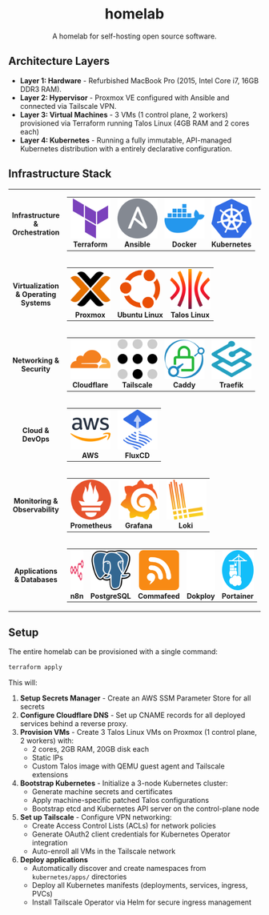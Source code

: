 <div align="center">

# homelab

A homelab for self-hosting open source software.

</div>

## Architecture Layers

- **Layer 1: Hardware** - Refurbished MacBook Pro (2015, Intel Core i7, 16GB DDR3 RAM).
- **Layer 2: Hypervisor** - Proxmox VE configured with Ansible and connected via Tailscale VPN.
- **Layer 3: Virtual Machines** - 3 VMs (1 control plane, 2 workers) provisioned via Terraform running Talos Linux (4GB RAM and 2 cores each)
- **Layer 4: Kubernetes** - Running a fully immutable, API-managed Kubernetes distribution with a entirely declarative configuration.

## Infrastructure Stack

<div align="center">
<table>
  <tr>
    <td align="center" width="200"><b>Infrastructure & Orchestration</b></td>
    <td align="center">
      <table>
        <tr>
          <td align="center"><img src="assets/terraform.svg" alt="Terraform" width="80" height="80"/><br/><b>Terraform</b></td>
          <td align="center"><img src="assets/ansible.svg" alt="Ansible" width="80" height="80"/><br/><b>Ansible</b></td>
          <td align="center"><img src="assets/docker.svg" alt="Docker" width="80" height="80"/><br/><b>Docker</b></td>
          <td align="center"><img src="assets/kubernetes.svg" alt="Kubernetes" width="80" height="80"/><br/><b>Kubernetes</b></td>
        </tr>
      </table>
    </td>
  </tr>
  <tr>
    <td align="center" width="200"><b>Virtualization & Operating Systems</b></td>
    <td align="center">
      <table>
        <tr>
          <td align="center"><img src="assets/proxmox.svg" alt="Proxmox" width="80" height="80"/><br/><b>Proxmox</b></td>
          <td align="center"><img src="assets/ubuntu.svg" alt="Ubuntu" width="80" height="80"/><br/><b>Ubuntu Linux</b></td>
          <td align="center"><img src="assets/talos.svg" alt="Talos" width="80" height="80"/><br/><b>Talos Linux</b></td>
        </tr>
      </table>
    </td>
  </tr>
  <tr>
    <td align="center" width="200"><b>Networking & Security</b></td>
    <td align="center">
      <table>
        <tr>
          <td align="center"><img src="assets/cloudflare.svg" alt="Cloudflare" width="80" height="80"/><br/><b>Cloudflare</b></td>
          <td align="center"><img src="assets/tailscale.svg" alt="Tailscale" width="80" height="80"/><br/><b>Tailscale</b></td>
          <td align="center"><img src="assets/caddy.svg" alt="Caddy" width="80" height="80"/><br/><b>Caddy</b></td>
          <td align="center"><img src="assets/traefik-proxy.svg" alt="Traefik" width="80" height="80"/><br/><b>Traefik</b></td>
        </tr>
      </table>
    </td>
  </tr>
  <tr>
    <td align="center" width="200"><b>Cloud & DevOps</b></td>
    <td align="center">
      <table>
        <tr>
          <td align="center"><img src="assets/aws.svg" alt="AWS" width="80" height="80"/><br/><b>AWS</b></td>
          <td align="center"><img src="assets/fluxcd.svg" alt="FluxCD" width="80" height="80"/><br/><b>FluxCD</b></td>
        </tr>
      </table>
    </td>
  </tr>
  <tr>
    <td align="center" width="200"><b>Monitoring & Observability</b></td>
    <td align="center">
      <table>
        <tr>
          <td align="center"><img src="assets/prometheus.svg" alt="Prometheus" width="80" height="80"/><br/><b>Prometheus</b></td>
          <td align="center"><img src="assets/grafana.svg" alt="Grafana" width="80" height="80"/><br/><b>Grafana</b></td>
          <td align="center"><img src="assets/grafanaloki.svg" alt="Loki" width="80" height="80"/><br/><b>Loki</b></td>
        </tr>
      </table>
    </td>
  </tr>
  <tr>
    <td align="center" width="200"><b>Applications & Databases</b></td>
    <td align="center">
      <table>
        <tr>
          <td align="center"><img src="assets/n8n.svg" alt="n8n" width="80" height="80"/><br/><b>n8n</b></td>
          <td align="center"><img src="assets/postgresql.svg" alt="PostgreSQL" width="80" height="80"/><br/><b>PostgreSQL</b></td>
          <td align="center"><img src="assets/commafeed.svg" alt="Commafeed" width="80" height="80"/><br/><b>Commafeed</b></td>
          <td align="center"><img src="assets/dokploy.svg" alt="Dokploy" width="80" height="80"/><br/><b>Dokploy</b></td>
          <td align="center"><img src="assets/portainer.svg" alt="Portainer" width="80" height="80"/><br/><b>Portainer</b></td>
        </tr>
      </table>
    </td>
  </tr>
</table>
</div>

## Setup

The entire homelab can be provisioned with a single command:

```bash
terraform apply
```

This will:

1. **Setup Secrets Manager** - Create an AWS SSM Parameter Store for all secrets
2. **Configure Cloudflare DNS** - Set up CNAME records for all deployed services behind a reverse proxy.
3. **Provision VMs** - Create 3 Talos Linux VMs on Proxmox (1 control plane, 2 workers) with:
   - 2 cores, 2GB RAM, 20GB disk each
   - Static IPs
   - Custom Talos image with QEMU guest agent and Tailscale extensions
4. **Bootstrap Kubernetes** - Initialize a 3-node Kubernetes cluster:
   - Generate machine secrets and certificates
   - Apply machine-specific patched Talos configurations
   - Bootstrap etcd and Kubernetes API server on the control-plane node
5. **Set up Tailscale** - Configure VPN networking:
   - Create Access Control Lists (ACLs) for network policies
   - Generate OAuth2 client credentials for Kubernetes Operator integration
   - Auto-enroll all VMs in the Tailscale network
6. **Deploy applications**
   - Automatically discover and create namespaces from `kubernetes/apps/` directories
   - Deploy all Kubernetes manifests (deployments, services, ingress, PVCs)
   - Install Tailscale Operator via Helm for secure ingress management
